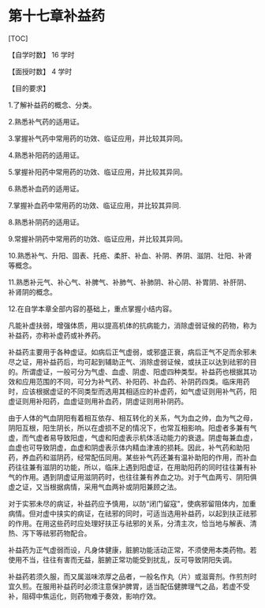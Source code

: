 # 第十七章补益药

[TOC]

【自学时数】 16 学时

【面授时数】 4 学时

【目的要求】

1.了解补益药的概念、分类。

2.熟悉补气药的适用证。

3.掌握补气药中常用药的功效、临证应用，并比较其异同。

4.熟悉补阳药的适用证。

5.掌握补阳药中常用药的功效、临证应用，并比较其异同。

6.熟悉补血药的适用证。

7.掌握补血药中常用药的功效、临证应用，并比较其异同.

8.熟悉补阴药的适用证。

9.常握补阴药中常用药的功效、临证应用，并比较其异同。

10.熟悉补气、升阳、固表、托疮、柔肝、补血、补阴、养阴、滋阴、壮阳、补肾等概念。

11.熟悉补元气、补心气、补脾气、补肺气、补肺阴、补心阴、补胃阴、补肝阴、补肾阴的概念。

12.在自学本章全部内容的基础上，重点掌握小结内容。

凡能补虚扶弱，增强体质，用以提高机体的抗病能力，消除虚弱证候的药物，称为补益药，亦称补虚药或补养药。

补益药主要用于各种虚证。如病后正气虚弱，或邪盛正衰，病后正气不足而余邪未尽之证，用补益药后，均可起到辅助正气、消除虚弱证候，或扶正以达到祛邪的目的。所谓虚证，一般可分为气虚、血虚、阴虚、阳虚四种类型。补益药也根据其功效和应用范围的不同，可分为补气药、补阳药、补血药、补阴药四类。临床用药时，应该根据虚证的不同类型而选用其相适应的补虚药，如气虚证则用补气药，阳虚证则用补阳药，血虚证则用补血药，阴虚证则用补阴药。

由于人体的气血阴阳有着相互依存、相互转化的关系，气为血之帅，血为气之母，阴阳互根，阳生阴长，所以在虚损不足的情况下，也常互相影响。阳虚者多兼有气虚，而气虚者易导致阳虚，气虚和阳虚表示机体活动能力的衰退。阴虚每兼血虚，血虚也可导致阴虚，血虚和阴虚表示体内精血津液的损耗。因此，补气药和助阳药，养血药和滋阴药，经常配伍同用。某些补气药还兼有温补助阳的作用，而补血药往往兼有滋阴的功能，所以，临床上遇到阳虚证，在用助阳药的同时往往兼有补气的作用。遇到阴虚证用滋阴药时，也往往兼有养血之功。对于气血两亏、阴阳俱虚之证，又当根据病情，采用气血两补或阴阳兼顾之法。

对于实邪未尽的病证，补益药应予慎用，以防“闭门留寇"，使病邪留阻体内，加重病情。但对虚中挟实的病证，在祛邪的同时，可适当选用补益药，以起到扶正祛邪的作用。在用这些药时应处理好扶正与祛邪的关系，分清主次，恰当地与解表、清热、泻下等祛邪药物配合。

补益药为正气虚弱而设，凡身体健康，脏腑功能活动正常，不须使用本类药物。若使用不当，往往有害而无益，脏腑正常功能受到扰乱，反可导致阴阳失调。

补益药若须久服，而又属滋味浓厚之品者，一般名作丸（片）或滋膏剂。作煎剂时宜久煎。在服用补益药时必须注意保护脾胃，适当配伍健脾理气之品，若虚不受补，阻碍中焦运化，则药物难于奏效，影响疗效。
